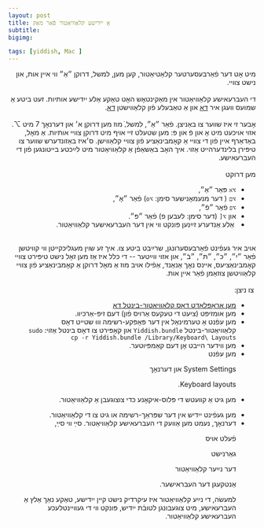 ```yaml
---
layout: post
title: אַ ייִדישע קלאַוויאַטור פֿאַר מאַק
subtitle: 
bigimg:

tags: [yiddish, Mac ]
---
```


<div dir="rtl">
מיט אָט דער  פֿאַרבעסערטער קלאַטיאַטור,  קען מען, למשל, דרוקן 
״אַ״ ווי איין אות, און נישט צוויי.
</div>

<!--end.excerpt-->

<div dir="rtl">  <br>
די העברעאישע קלאַוויאַטור אין מאַקינטאָש האָט טאַקע אַלע ייִדישע אותיות. זעט ביטע אַ שמועס וועגן איר
<a href="/mac-nikud/"> דאָ</a> 
און אַ טאַבעלע פֿון 
קלאַווישטן 
<a href="/mac-nikud-table.html">דאָ</a>.
<br><br>אָבער זי איז שווער צו באַניצן. פֿאַר ״אַ״, למשל,ֿ
 מוז מען דרוקן א׳ און דערנאָך
7
מיט
⌥.
אזוי אויכעט מיט אָ און פֿ און פּ: 
מען שטעלט זיי אויף מיט דרוקן 
 צוויי  אותיות.
  אַ מאָל,
  באַדאַרף
  איין פֿון די צוויי אַ קאָמבינאַציע פֿון צוויי קלאַווישן.
 ס׳איז באַזונדערש שווער   צו  טיפּירן בלינדערהייט אַזוי.
איך האָב באַשאַפֿן אַ קלאַוויאַטור מיט לײַכטע בייטונגען פֿון די העברעאישע.
  <br>
<br>מען דרוקט
<ul><li>
<code>⌥א</code>
פּאַר  ״אַ״,
</li><li>
<code>⌥ם</code>
( דער מנעמאָנישער סימן: <code>⌥o</code>)
פֿאַר
״אָ״,
</li><li>
<code>⌥פ</code>
פֿאַר ״פֿ״,</li><li>
און
<code>⌥[</code>
(דער סימן: לעבען פ)
פֿאַר 
״פּ״.
</li><li>
 אַלע אַנדערע זײַנען  פּונקט ווי אין דער העברעאישער קלאַוויאַטור. 
  </li>
  </ul>
אויב איר געפֿינט פֿאַרבעסערונגן,  שרײַבט ביטע  צו. איך זע שוין מעגליכקייטן ווי
 קוויטשן פֿאַר ״יִ״, ״כּ״, ״תּ״, ״בֿ״, און אזוי ווײַטער -- די כּלל איז אַז מען זאָל נישט   טיפּירט צוויי קאָמבינאַציעס,
אײנס נאָך 
אַנאַנד,
אַפֿילו אויב מוז אַ מאָל
 דרוקן 
  אַ קאָמבינאַציע פֿון 
צוויי קלאַוויטשן צוזאַמן פֿאַר איין אות.
<br>



<br>
  צו ניצן:
<ul>
 <li>
<a href="/content/Yiddish.bundle.zip">מען אַראָפּלאָדט דאָס קלאַוויאַטור-בינטל  דאָ</a>
</li><li>
מען אומזיפּט (ציִעט די טעקעס אַרויס פֿון) דעם זיפּ-אַרכיוו. 
</li><li>
מען עפֿנט אַ טערמינאַל אין דער פּאָפּקע-רשימה וווּ שטייט דאָס
קלאַוויאַטור-בינטל
<code>Yiddish.bundle</code>
און קאָפּירט צו דאָס בינטל אַזוי:
<code>sudo cp -r Yiddish.bundle /Library/Keyboard\ Layouts</code>

</li><li>
מען ווידער הייבט אָן דעם קאַמפּיוטער. 
</li><li>
מען עפֿנט

System Settings
און דערנאָך

Keyboard layouts.
</li><li>

מען גיט אַ קװעטש די פּלוס-איקאָנע כּדי צוצוגעבן אַ קלאַוויאַטור.
</li><li>
מען געפֿינט ייִדיש אין דער שפּראַך-רשימה או גיט צו די קלאַוויאַטור.
</li><li>
דערנאָך, נעמט מען  אַוועק די העברעאישע קלאַוויאַטור.  סײַ װי סײַ,

פֿעלט אויס 

  גאַרנישט 

דער נײַער קלאַוויאַטור 

אַנטקעגן דער העבראישער. 

למעשׂה, די נײַע קלאַוויאַטור איז עיקרדיק נישט קיין ייִדישע, טאַקע נאַך אַלץ  אַ 
העברעאישע,
מיט צוגעבונגן לטובֿת ייִדיש, 
פּונקט ווי די געוויינטלעכע
העברעאישע
קלאַוויאַטור.
</li>
</ul>
</div> 



